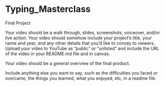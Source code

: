 # Typing_Masterclass
Final Project

Your video should be a walk through, slides, screenshots, voiceover, and/or live action. Your video should somehow include your project’s title, your name and year,  and any other details that you’d like to convey to viewers. Upload your video to YouTube as “public” or “unlisted” and include the URL of the video in your README.md file and in canvas. 

Your video should be a general overview of the final product.

Include anything else you want to say, such as the difficulties you faced or overcame, the things you learned, what you enjoyed, etc, in a readme file.

 



